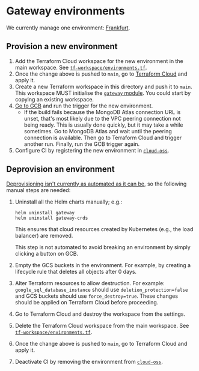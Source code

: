 # Gateway environments

We currently manage one environment: [Frankfurt](./frankfurt).

## Provision a new environment

1. Add the Terraform Cloud workspace for the new environment in the main workspace. See [`tf-workspace/environments.tf`](https://github.com/relaycorp/cloud-gateway/blob/main/tf-workspace/environments.tf).
1. Once the change above is pushed to `main`, go to [Terraform Cloud](https://app.terraform.io/app/Relaycorp/workspaces/cloud-gateway) and apply it.
1. Create a new Terraform workspace in this directory and push it to `main`. This workspace MUST initialise the [`gateway` module](./_modules/gateway). You could start by copying an existing workspace.
1. [Go to GCB](https://console.cloud.google.com/cloud-build/triggers?project=relaycorp-cloud-gateway) and run the trigger for the new environment.
   - If the build fails because the MongoDB Atlas connection URL is unset, that's most likely due to the VPC peering connection not being ready. This is usually done quickly, but it may take a while sometimes. Go to MongoDB Atlas and wait until the peering connection is available. Then go to Terraform Cloud and trigger another run. Finally, run the GCB trigger again.
1. Configure CI by registering the new environment in [`cloud-oss`](https://github.com/relaycorp/cloud-oss/blob/main/cloud.tf).

## Deprovision an environment

[Deprovisioning isn't currently as automated as it can be](https://github.com/relaycorp/cloud-gateway/issues/56), so the following manual steps are needed:

1. Uninstall all the Helm charts manually; e.g.:
   ```
   helm uninstall gateway
   helm uninstall gateway-crds
   ```
   
   This ensures that cloud resources created by Kubernetes (e.g., the load balancer) are removed.

   This step is not automated to avoid breaking an environment by simply clicking a button on GCB.
1. Empty the GCS buckets in the environment. For example, by creating a lifecycle rule that deletes all objects after 0 days.
1. Alter Terraform resources to allow destruction. For example: `google_sql_database_instance` should use `deletion_protection=false` and GCS buckets should use `force_destroy=true`. These changes should be applied on Terraform Cloud before proceeding.
1. Go to Terraform Cloud and destroy the workspace from the settings.
1. Delete the Terraform Cloud workspace from the main workspace. See [`tf-workspace/environments.tf`](https://github.com/relaycorp/cloud-gateway/blob/main/tf-workspace/environments.tf).
1. Once the change above is pushed to `main`, go to Terraform Cloud and apply it.
1. Deactivate CI by removing the environment from [`cloud-oss`](https://github.com/relaycorp/cloud-oss/blob/main/cloud.tf).
